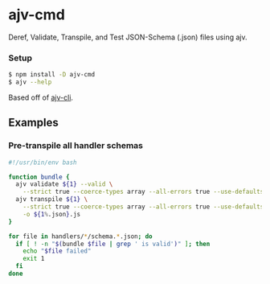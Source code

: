 # ajv-cmd

Deref, Validate, Transpile, and Test JSON-Schema (.json) files using ajv.

### Setup

```bash
$ npm install -D ajv-cmd
$ ajv --help
```

Based off of [ajv-cli](https://ajv.js.org/packages/ajv-cli.html).

## Examples

### Pre-transpile all handler schemas

```bash
#!/usr/bin/env bash

function bundle {
  ajv validate ${1} --valid \
	--strict true --coerce-types array --all-errors true --use-defaults empty
  ajv transpile ${1} \
	--strict true --coerce-types array --all-errors true --use-defaults empty \
	-o ${1%.json}.js
}

for file in handlers/*/schema.*.json; do
  if [ ! -n "$(bundle $file | grep ' is valid')" ]; then
	echo "$file failed"
	exit 1
  fi
done
```
